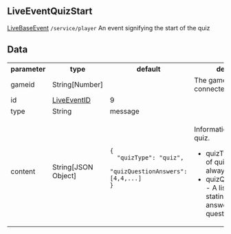 ## LiveEventQuizStart
<span class="extends"><a href="#/enum/LiveBaseEvent">LiveBaseEvent</a></span>
<span class="channel"><code>/service/player</code></span>
An event signifying the start of the quiz

## Data
<table>
  <tr>
    <th>parameter</th>
    <th>type</th>
    <th>default</th>
    <th>description</th>
  </tr>
  <tr>
    <td>gameid</td>
    <td>String[Number]</td>
    <td></td>
    <td>The gameid the client is connected to</td>
  </tr>
  <tr>
    <td>id</td>
    <td><a href="#/enum/LiveEventID">LiveEventID</a></td>
    <td>9</td>
    <td></td>
  </tr>
  <tr>
    <td>type</td>
    <td>String</td>
    <td>message</td>
    <td></td>
  </tr>
  <tr>
    <td>content</td>
    <td>String[JSON Object]</td>
    <td>
      <pre>
        <code>
<!--   -->{
<!--   -->  "quizType": "quiz",
<!--   -->  "quizQuestionAnswers": [4,4,...]
<!--   -->}
        </code>
      </pre>
    </td>
    <td>
      <p>Information about the quiz.</p>
      <ul>
        <li>quizType - The type of quiz. (Not used, always 'quiz')</li>
        <li>quizQuestionAnswers - A list of numbers stating how many answers are in each question.</li>
      </ul>
    </td>
  </tr>
</table>
